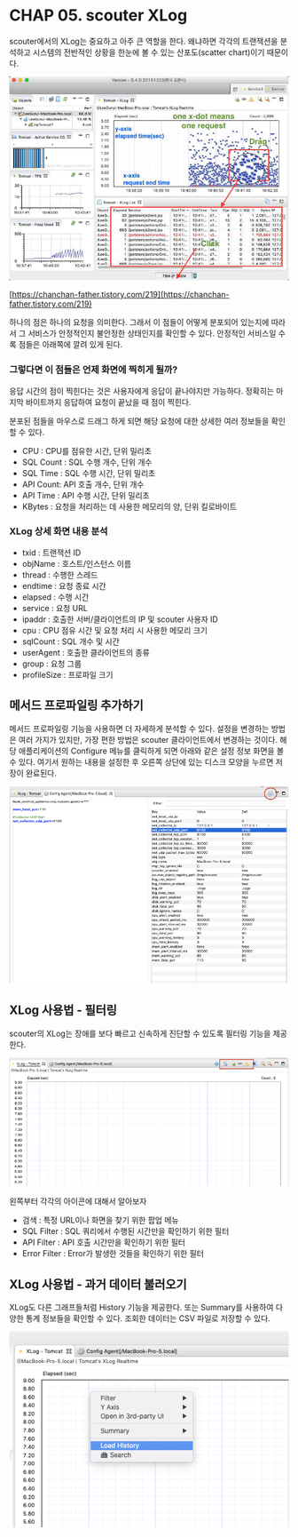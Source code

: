 # CHAP 05. scouter XLog

scouter에서의 XLog는 중요하고 아주 큰 역할을 한다. 왜냐하면 각각의 트랜잭션을 분석하고 시스템의 전반적인 상황을 한눈에 볼 수 있는 산포도\(scatter chart\)이기 때문이다.

![](../../.gitbook/assets/111%20%2810%29.png)

[https://chanchan-father.tistory.com/219](https://chanchan-father.tistory.com/219)

하나의 점은 하나의 요청을 의미한다. 그래서 이 점들이 어떻게 분포되어 있는지에 따라서 그 서비스가 안정적인지 불안정한 상태인지를 확인할 수 있다. 안정적인 서비스일 수록 점들은 아래쪽에 깔려 있게 된다.

### 그렇다면 이 점들은 언제 화면에 찍히게 될까?

응답 시간의 점이 찍힌다는 것은 사용자에게 응답이 끝나야지만 가능하다. 정확히는 마지막 바이트까지 응답하여 요청이 끝났을 때 점이 찍힌다.

분포된 점들을 마우스로 드래그 하게 되면 해당 요청에 대한 상세한 여러 정보들을 확인할 수 있다.

* CPU : CPU를 점유한 시간, 단위 밀리초
* SQL Count : SQL 수행 개수, 단위 개수
* SQL Time : SQL 수행 시간, 단위 밀리초
* API Count: API 호출 개수, 단위 개수
* API Time : API 수행 시간, 단위 밀리초
* KBytes : 요청을 처리하는 데 사용한 메모리의 양, 단위 킬로바이트

### XLog 상세 화면 내용 분석

* txid : 트랜잭션 ID
* objName : 호스트/인스턴스 이름
* thread : 수행한 스레드
* endtime : 요청 종료 시간
* elapsed : 수행 시간
* service : 요청 URL
* ipaddr : 호출한 서버/클라이언트의 IP 및 scouter 사용자 ID
* cpu : CPU 점유 시간 및 요청 처리 시 사용한 메모리 크기
* sqlCount : SQL 개수 및 시간
* userAgent : 호출한 클라이언트의 종류
* group : 요청 그룹
* profileSize : 프로파일 크기

## 메서드 프로파일링 추가하기

메서드 프로파일링 기능을 사용하면 더 자세하게 분석할 수 있다. 설정을 변경하는 방법은 여러 가지가 있지만, 가장 편한 방법은 scouter 클라이언트에서 변경하는 것이다. 해당 애플리케이션의 Configure 메뉴를 클릭하게 되면 아래와 같은 설정 정보 화면을 볼 수 있다. 여기서 원하는 내용을 설정한 후 오른쪽 상단에 있는 디스크 모양을 누르면 저장이 완료된다.

![](../../.gitbook/assets/222%20%289%29.png)

## XLog 사용법 - 필터링

scouter의 XLog는 장애를 보다 빠르고 신속하게 진단할 수 있도록 필터링 기능을 제공한다.

![](../../.gitbook/assets/333%20%287%29.png)

왼쪽부터 각각의 아이콘에 대해서 알아보자

* 검색 : 특정 URL이나 화면을 찾기 위한 팝업 메뉴
* SQL Filter : SQL 쿼리에서 수행된 시간만을 확인하기 위한 필터
* API Filter : API 호출 시간만을 확인하기 위한 필터
* Error Filter : Error가 발생한 것들을 확인하기 위한 필터

## XLog 사용법 - 과거 데이터 불러오기

XLog도 다른 그래프들처럼 History 기능을 제공한다. 또는 Summary를 사용하여 다양한 통계 정보들을 확인할 수 있다. 조회한 데이터는 CSV 파일로 저장할 수 있다.

![](../../.gitbook/assets/444%20%284%29.png)

